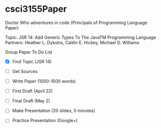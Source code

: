 csci3155Paper
=============

Doctor Who adventures in code (Principals of Programming Language Paper)

Topic: JSR 14: Add Generic Types To The JavaTM Programming Language
Partners: Heather L. Dykstra, Caitlin E. Hickey, Michael D. Williams

Group Paper To Do List

- [x] Find Topic (JSR 14)
- [ ] Get Sources
- [ ] Write Paper (1000-1500 words)
- [ ] First Draft (April 22)
- [ ] Final Draft (May 2)
- [ ] Make Presentation (20 slides, 5 minutes)
- [ ] Practice Presentation (Google+)

